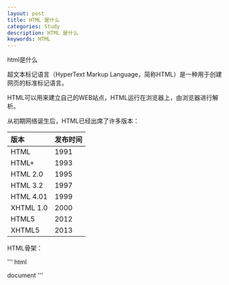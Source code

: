 ```yaml
---
layout: post
title: HTML 是什么
categories: Study
description: HTML 是什么
keywords: HTML
---
```


html是什么

超文本标记语言（HyperText Markup Language，简称HTML）是一种用于创建网页的标准标记语言。

HTML可以用来建立自己的WEB站点，HTML运行在浏览器上，由浏览器进行解析。

从初期网络诞生后，HTML已经出席了许多版本：

| 版本  |   发布时间      |
|:------|:----------|
| HTML      |  1991         |
| HTML+      |  1993         |
| HTML 2.0      |  1995         |
| HTML 3.2      |  1997         |
| HTML 4.01      |   1999         |
| XHTML 1.0      |   2000        |
| HTML5      |   2012        |
| XHTML5      |   2013        |

HTML骨架：

'''
html

<!DOCUTYPE html> document
<html>
<head>
  <meta charset = "utf-8">
</head>
<body>
 </body>
</html>
'''
